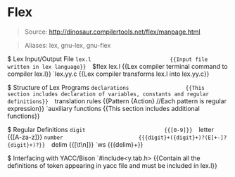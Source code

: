 # Flex

> Source: http://dinosaur.compilertools.net/flex/manpage.html

> Aliases: lex, gnu-lex, gnu-flex

$ Lex Input/Output File
    `lex.l                         {{Input file written in lex language}} 
    `$flex lex.l                   {{Lex compiler terminal command to compiler lex.l}} 
    `lex.yy.c                      {{Lex compiler transforms lex.l into lex.yy.c}} 

$ Structure of Lex Programs
    `declarations                  {{This section includes declaration of variables, constants and regular definitions}} 
    `translation rules             {{Pattern {Action} //Each pattern is regular expression}} 
    `auxiliary functions           {{This section includes additional functions}} 

$ Regular Definitions
    `digit                         {{[0-9]}} 
    `letter                        {{[A-za-z]}} 
    `number                        {{{digit}+({digit}+)?(E[+-]?{digit}+)?}} 
    `delim                         {{[\t\n]}} 
    `ws                            {{{delim}+}} 

$ Interfacing with YACC/Bison
    `#include<y.tab.h>             {{Contain all the definitions of token appearing in yacc file and must be included in lex.l}} 

